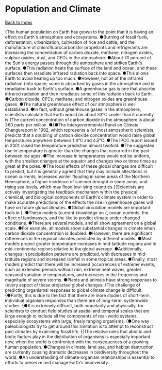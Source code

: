 # Population and Climate
[Back to Index](https://github.com/windows10010/tpoExtractor/blob/master/README.md)

{The human population on Earth has grown to the point that it is having an effect on Earth's atmosphere and ecosystems. ●Burning of fossil fuels, deforestation, urbanization, cultivation of rice and cattle, and the manufacture of chlorofluorocarbonsfor propellants and refrigerants are increasing the concentration of carbon dioxide, methane, nitrogen oxides, sulphur oxides, dust, and CFCs in the atmosphere. ●About 70 percent of the Sun's energy passes through the atmosphere and strikes Earth's surface. ●This radiation heats the surface of the land and ocean, and these surfaces then reradiate infrared radiation back into space. ●This allows Earth to avoid heating up too much. ●However, not all of the infrared radiation {into space; some is absorbed by gases in the atmosphere and is reradiated back to Earth's surface. ●A greenhouse gas is one that absorbs infrared radiation and then reradiates some of this radiation back to Earth. ●Carbon dioxide, CFCs, methane, and nitrogen oxides are greenhouse gases. ●The natural greenhouse effect of our atmosphere is well established. ●In fact, without greenhouse gases in the atmosphere, scientists calculate that Earth would be about 33°C cooler than it currently is.{The current concentration of carbon dioxide in the atmosphere is about 360 parts per million. ●{●The Intergovernmental Panel on Climate Changereport in 1992, which represents a {of most atmospheric scientists, predicts that a doubling of carbon dioxide concentration would raise global temperatures anywhere between 1.4°C and 4.5°C. ●The IPCC report issued in 2001 raised the temperature prediction almost twofold. ●The suggested rise in temperature is greater than the changes that occurred in the past between ice ages. ●The increase in temperatures would not be uniform, with the smallest changes at the equator and changes two or three times as great at the poles. ●The local effects of these global changes are difficult to predict, but it is generally agreed that they may include alterations in ocean currents, increased winter flooding in some areas of the Northern Hemisphere, a higher incidence of summer drought in some areas, and rising sea levels, which may flood low-lying countries.{{Scientists are actively investigating the feedback mechanism within the physical, chemical, and biological components of Earth's climate system in order to make accurate predictions of the effects the rise in greenhouse gases will have on future global climates. ●Global circulation models are important tools in {. ●These models {current knowledge on {, ocean currents, the effect of landmasses, and the like to predict climate under changed conditions. ●There are several models, and all show agreement on a global scale. ●For example, all models show substantial changes in climate when carbon dioxide concentration is doubled. ●However, there are significant differences in the regional climates predicted by different models. ●Most models project greater temperature increases in mid-latitude regions and in mid-continental regions relative to the global average. ●Additionally, changes in precipitation patterns are predicted, with decreases in mid-latitude regions and increased rainfall in some tropical areas. ●Finally, most models predict that there will be increased occurrences of extreme events, such as extended periods without rain, extreme heat waves, greater seasonal variation in temperatures, and increases in the frequency and magnitude of severe storms. ●Plants and animals have strong responses to {every aspect of these projected global changes. {The challenge of predicting organismal responses to global climate change is difficult. {●Partly, this is due to the fact that there are more studies of short-term, individual organism responses than there are of long-term, systemwide studies. {●It is extremely difficult, both monetarily and physically, for scientists to conduct field studies at spatial and temporal scales that are large enough to include all the components of real-world systems, especially ecosystems with large, freely ranging organisms. {●One way paleobiologists try to get around this limitation is to attempt to reconstruct past climates by examining fossil life. {{The relative roles that abiotic and biotic factors play in the distribution of organisms is especially important now, when the world is confronted with the consequences of a growing human population. ●Changes in climate, land use, and habitat destruction are currently causing dramatic decreases in biodiversity throughout the world. ●An understanding of climate-organism relationships is essential to efforts to preserve and manage Earth's biodiversity.